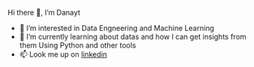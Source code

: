  Hi there 👋, I’m Danayt
- 👀 I’m interested in Data Engneering and Machine Learning 
- 🌱 I’m currently learning about datas and how I can get insights from them Using Python and other tools 
- 📫 Look me up on [linkedin](https://www.linkedin.com/in/danayt-bulom/)




<!---
Danu-B/Danu-B is a ✨ special ✨ repository because its `README.md` (this file) appears on your GitHub profile.
You can click the Preview link to take a look at your changes.
--->
